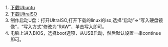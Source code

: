 1. [下载Ubuntu](https://www.ubuntu.com/download/desktop/thank-you?country=CN&version=18.04.2&architecture=amd64)
2. [下载UltraISO](https://www.cr173.com/soft/15480.html)
3. 制作启动U盘：打开UltraISO,打开下载的linux的iso,选择“启动”=>“写入硬盘镜像”，“写入方式”修改为“RAW”，单击写入即可。
4. 电脑上进入BIOS，选择boot选项，从USB启动，然后默认设置一串continue即可。
